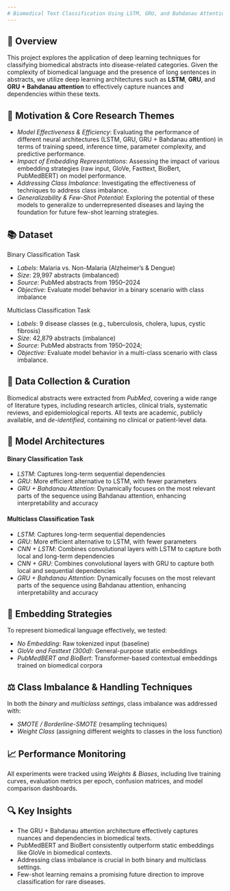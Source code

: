 ```yaml
---
# Biomedical Text Classification Using LSTM, GRU, and Bahdanau Attention
---
```


## 📘 **Overview**


This project explores the application of deep learning techniques for classifying biomedical abstracts into disease-related categories. Given the complexity of biomedical language and the presence of long sentences in abstracts, we utilize deep learning architectures such as **LSTM**, **GRU**, and **GRU + Bahdanau attention** to effectively capture nuances and dependencies within these texts.

## 🧪 **Motivation & Core Research Themes**

- _Model Effectiveness & Efficiency_: Evaluating the performance of different neural architectures (LSTM, GRU, GRU + Bahdanau attention) in terms of training speed, inference time, parameter complexity, and predictive performance.
- _Impact of Embedding Representations_: Assessing the impact of various embedding strategies (raw input, GloVe, Fasttext, BioBert, PubMedBERT) on model performance.
- _Addressing Class Imbalance_: Investigating the effectiveness of techniques to address class imbalance.
- _Generalizability & Few-Shot Potential_: Exploring the potential of these models to generalize to underrepresented diseases and laying the foundation for future few-shot learning strategies.

## 📚 **Dataset**

Binary Classification Task

- _Labels_: Malaria vs. Non-Malaria (Alzheimer’s & Dengue)
- _Size_: 29,997 abstracts (imbalanced)
- _Source_: PubMed abstracts from 1950–2024
- _Objective_: Evaluate model behavior in a binary scenario with class imbalance

Multiclass Classification Task

- _Labels_: 9 disease classes (e.g., tuberculosis, cholera, lupus, cystic fibrosis)
- _Size_: 42,879 abstracts (imbalance)
-  _Source_: PubMed abstracts from 1950–2024;
- _Objective_: Evaluate model behavior in a multi-class scenario with class imbalance.

## 💾 **Data Collection & Curation**

Biomedical abstracts were extracted from _PubMed_, covering a wide range of literature types, including research articles, clinical trials, systematic reviews, and epidemiological reports. All texts are academic, publicly available, and _de-identified_, containing no clinical or patient-level data.

## 🧠 **Model Architectures**

#### Binary Classification Task

- _LSTM_: Captures long-term sequential dependencies
- _GRU_: More efficient alternative to LSTM, with fewer parameters
- _GRU + Bahdanau Attention_: Dynamically focuses on the most relevant parts of the sequence using Bahdanau attention, enhancing interpretability and accuracy

#### Multiclass Classification Task

- _LSTM_: Captures long-term sequential dependencies
- _GRU_: More efficient alternative to LSTM, with fewer parameters
- _CNN + LSTM_: Combines convolutional layers with LSTM to capture both local and long-term dependencies
- _CNN + GRU_: Combines convolutional layers with GRU to capture both local and sequential dependencies
- _GRU + Bahdanau Attention_: Dynamically focuses on the most relevant parts of the sequence using Bahdanau attention, enhancing interpretability and accuracy

## 🧬 **Embedding Strategies**
To represent biomedical language effectively, we tested:

- _No Embedding_: Raw tokenized input (baseline)
- _GloVe and Fasttext (300d)_: General-purpose static embeddings
- _PubMedBERT and BioBert_: Transformer-based contextual embeddings trained on biomedical corpora

## ⚖️ **Class Imbalance & Handling Techniques**

In both the _binary_ and _multiclass settings_, class imbalance was addressed with:

- _SMOTE / Borderline-SMOTE_ (resampling techniques)
- _Weight Class_ (assigning different weights to classes in the loss function)

## 📈 **Performance Monitoring**

All experiments were tracked using _Weights & Biases_, including live training curves, evaluation metrics per epoch, confusion matrices, and model comparison dashboards.

## 🔍 **Key Insights**

- The GRU + Bahdanau attention architecture effectively captures nuances and dependencies in biomedical texts.
- PubMedBERT and BioBert consistently outperform static embeddings like GloVe in biomedical contexts.
- Addressing class imbalance is crucial in both binary and multiclass settings.
- Few-shot learning remains a promising future direction to improve classification for rare diseases.
